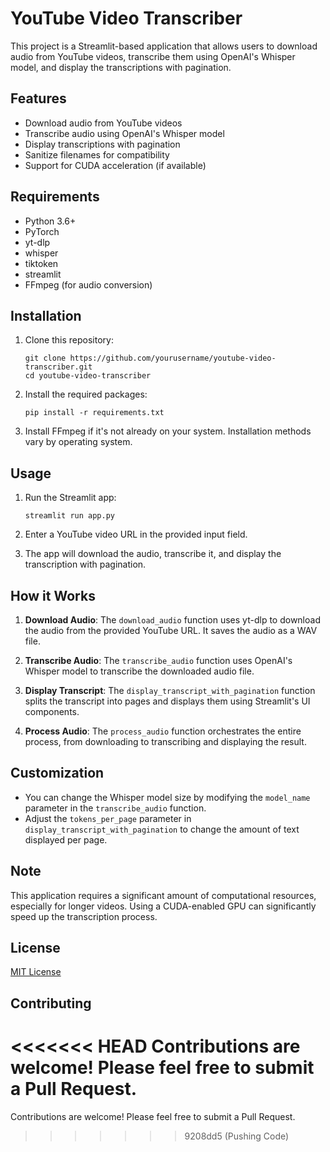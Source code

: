 # YouTube Video Transcriber

This project is a Streamlit-based application that allows users to download audio from YouTube videos, transcribe them using OpenAI's Whisper model, and display the transcriptions with pagination.

## Features

- Download audio from YouTube videos
- Transcribe audio using OpenAI's Whisper model
- Display transcriptions with pagination
- Sanitize filenames for compatibility
- Support for CUDA acceleration (if available)

## Requirements

- Python 3.6+
- PyTorch
- yt-dlp
- whisper
- tiktoken
- streamlit
- FFmpeg (for audio conversion)

## Installation

1. Clone this repository:
   ```
   git clone https://github.com/yourusername/youtube-video-transcriber.git
   cd youtube-video-transcriber
   ```

2. Install the required packages:
   ```
   pip install -r requirements.txt
   ```

3. Install FFmpeg if it's not already on your system. Installation methods vary by operating system.

## Usage

1. Run the Streamlit app:
   ```
   streamlit run app.py
   ```

2. Enter a YouTube video URL in the provided input field.

3. The app will download the audio, transcribe it, and display the transcription with pagination.

## How it Works

1. **Download Audio**: The `download_audio` function uses yt-dlp to download the audio from the provided YouTube URL. It saves the audio as a WAV file.

2. **Transcribe Audio**: The `transcribe_audio` function uses OpenAI's Whisper model to transcribe the downloaded audio file.

3. **Display Transcript**: The `display_transcript_with_pagination` function splits the transcript into pages and displays them using Streamlit's UI components.

4. **Process Audio**: The `process_audio` function orchestrates the entire process, from downloading to transcribing and displaying the result.

## Customization

- You can change the Whisper model size by modifying the `model_name` parameter in the `transcribe_audio` function.
- Adjust the `tokens_per_page` parameter in `display_transcript_with_pagination` to change the amount of text displayed per page.

## Note

This application requires a significant amount of computational resources, especially for longer videos. Using a CUDA-enabled GPU can significantly speed up the transcription process.

## License

[MIT License](LICENSE)

## Contributing

<<<<<<< HEAD
Contributions are welcome! Please feel free to submit a Pull Request.
=======
Contributions are welcome! Please feel free to submit a Pull Request.
>>>>>>> 9208dd5 (Pushing Code)
